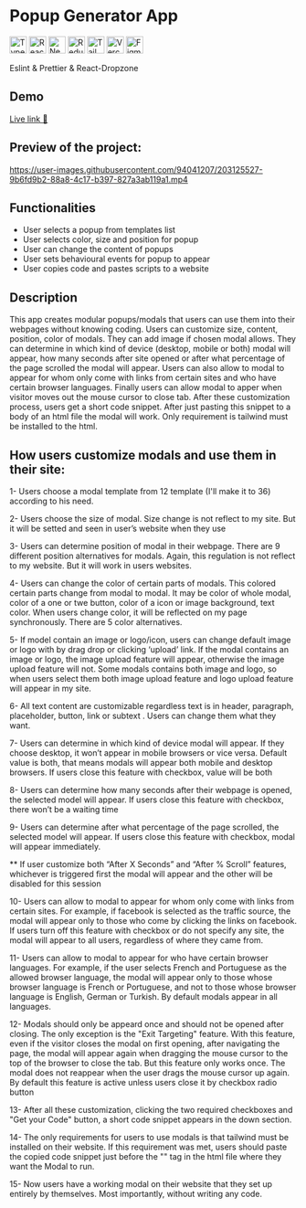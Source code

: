 # Popup Generator App
<a href="https://www.typescriptlang.org/" rel="nofollow"><img src="https://user-images.githubusercontent.com/94041207/199491139-83224f69-3533-431c-8c08-b70e0a1990f7.png" height="30" alt="Typescript" data-canonical-src="https://cdn.jsdelivr.net/gh/devicons/devicon/icons/typescript/typescript-original.svg" style="max-width: 100%;"></a>
<a href="https://reactjs.org/" rel="nofollow"><img src="https://user-images.githubusercontent.com/94041207/199491176-6fbe9d1f-d04c-4a6c-bdaf-ec4a6a397dfc.png" height="30" alt="React" data-canonical-src="https://cdn.jsdelivr.net/gh/devicons/devicon/icons/react/react-original.svg" style="max-width: 100%;"></a>
<a href="https://nextjs.org/docs" rel="nofollow"><img src="https://user-images.githubusercontent.com/94041207/199491195-e7180506-b458-4c71-ae39-441484b3c898.png" height="30" alt="NextJs" data-canonical-src="https://cdn.jsdelivr.net/gh/devicons/devicon/icons/nextjs/nextjs-original.svg" style="max-width: 100%;"></a>
<a href="https://redux.js.org/" rel="nofollow"><img src="https://user-images.githubusercontent.com/94041207/199491190-3b78537e-4e77-430d-9fda-056ec9ed0a98.png" height="30" alt="Redux" data-canonical-src="https://cdn.jsdelivr.net/gh/devicons/devicon/icons/redux/redux-original.svg" style="max-width: 100%;"></a>
<a href="https://tailwindcss.com/" rel="nofollow"><img src="https://user-images.githubusercontent.com/94041207/199491247-ab66b5e4-5750-47a3-8955-dd9ae75c596c.png" height="30" alt="TailwindCSS" data-canonical-src="https://cdn.jsdelivr.net/gh/devicons/devicon/icons/tailwindcss/tailwindcss-plain.svg" style="max-width: 100%;"></a>
<a href="https://vercel.com/" rel="nofollow"><img src="https://user-images.githubusercontent.com/94041207/199493665-4c2af34d-d636-4bc5-98e8-896019462af0.png"  height="30" alt="Vercel" style="max-width: 100%;"></a>
<a href="https://www.figma.com/" rel="nofollow"><img src="https://user-images.githubusercontent.com/94041207/199493671-048b1a30-324d-4806-a7e6-fb9d9f89dc89.png"  height="30" alt="Figma" data-canonical-src="https://cdn.jsdelivr.net/gh/devicons/devicon/icons/figma/figma-original.svg" style="max-width: 100%;"></a>

<p>Eslint & Prettier & React-Dropzone </p>

## Demo

<a href="https://popup-generator.vercel.app/" target="_blank"> Live link 🚀 </a>

## Preview of the project:

https://user-images.githubusercontent.com/94041207/203125527-9b6fd9b2-88a8-4c17-b397-827a3ab119a1.mp4

## Functionalities 
- User selects a popup from templates list
- User selects color, size and position for popup
- User can change the content of popups
- User sets behavioural events for popup to appear
- User copies code and pastes scripts to a website

## Description 
This app creates modular popups/modals that users can use them into their webpages without knowing coding. Users can customize size, content, position, color of modals. They can add image if chosen modal allows. They can determine in which kind of device (desktop, mobile or both) modal will appear, how many seconds after site opened or after what percentage of the page scrolled the modal will appear. Users can also allow to modal to appear for whom only come with links from certain sites and who have certain browser languages. Finally users can allow modal to apper when visitor moves out the mouse cursor to close tab. After these customization process, users get a short code snippet. After just pasting this snippet to a body of an html file the modal will work. Only requirement is tailwind must be installed to the html.

## How users customize modals and use them in their site:  
1- Users choose a modal template from 12 template (I'll make it to 36) according to his need. 

2- Users choose the size of modal. Size change is not reflect to my site. But it will be setted and seen in user’s website when they use

3- Users can determine position of modal in their webpage. There are 9 different position alternatives for modals. Again, this regulation is not reflect to my website. But it will work in users websites.

4- Users can change the color of certain parts of modals. This colored certain parts change from modal to modal. It may be color of whole modal, color of a one or twe button, color of a icon or image background, text color. When users change color, it will be reflected on my page synchronously. There are 5 color alternatives. 

5- If model contain an image or logo/icon, users can change default image or logo with by drag drop or clicking ‘upload’ link. If the modal contains an image or logo, the image upload feature will appear, otherwise the image upload feature will not. Some modals contains both image and logo, so when users select them both image upload feature and logo upload feature will appear in my site. 

6- All text content are customizable regardless text is in header, paragraph, placeholder, button, link or subtext . Users can change them what they want. 

7- Users can determine in which kind of device modal will appear. If they choose desktop, it won’t appear in mobile browsers or vice versa. Default value is both, that means modals will appear both mobile and desktop browsers. If users close this feature with checkbox, value will be both

8- Users can determine how many seconds after their webpage is opened, the selected model will appear. If users close this feature with checkbox, there won’t be a waiting time

9- Users can determine after what percentage of the page scrolled, the selected model will appear. If users close this feature with checkbox, modal will appear immediately. 

** If user customize both “After X Seconds” and “After % Scroll” features, whichever is triggered first the modal will appear and the other will be disabled for this session

10- Users can allow to modal to appear for whom only come with links from certain sites. For example, if facebook is selected as the traffic source, the modal will appear only to those who come by clicking the links on facebook. If users turn off this feature with checkbox or do not specify any site, the modal will appear to all users, regardless of where they came from.

11- Users can allow to modal to appear for who have certain browser languages. For example, if the user selects French and Portuguese as the allowed browser language, the modal will appear only to those whose browser language is French or Portuguese, and not to those whose browser language is English, German or Turkish. By default modals appear in all languages. 

12- Modals should only be appeard once and should not be opened after closing. The only exception is the "Exit Targeting" feature. With this feature, even if the visitor closes the modal on first opening, after navigating the page, the modal will appear again when dragging the mouse cursor to the top of the browser to close the tab. But this feature only works once. The modal does not reappear when the user drags the mouse cursor up again. By default this feature is active unless users close it by checkbox radio button

13- After all these customization, clicking the two required checkboxes and "Get your Code" button, a short code snippet appears in the down section.

14- The only requirements for users to use modals is that tailwind must be installed on their website. If this requirement was met, users should paste the copied code snippet just before the "</body>" tag in the html file where they want the Modal to run. 

15- Now users have a working modal on their website that they set up entirely by themselves. Most importantly, without writing any code.
